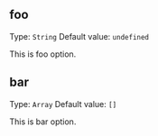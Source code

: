 ## foo
Type: `String`
Default value: `undefined`

This is foo option.

## bar
Type: `Array`
Default value: `[]`

This is bar option.